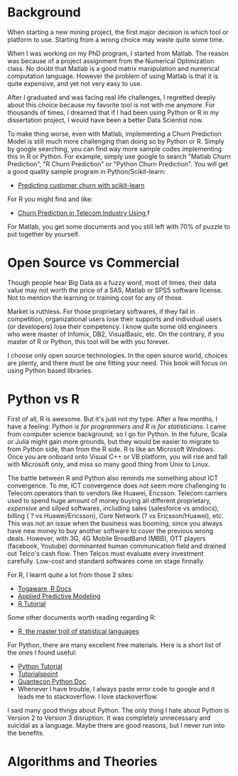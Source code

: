 # Background
When starting a new mining project, the first major decision is which tool or platform to use. Starting from a wrong choice may waste quite some time. 

When I was working on my PhD program, I started from Matlab. The reason was because of a project assignment from the Numerical Optimization class. No doubt that Matlab is a good matrix manipulation and numerical computation language. However the problem of using Matlab is that it is quite expensive, and yet not very easy to use.

After I graduated and was facing real life challenges, I regretted deeply about this choice because my favorite tool is not with me anymore. For thousands of times, I dreamed that if I had been using Python or R in my dissertation project, I would have been a better Data Scientist now. 

To make thing worse, even with Matlab, implementing a Churn Prediction Model is still much more challenging than doing so by Python or R. Simply by google searching, you can find way more sample codes implementing this in R or Python. For example, simply use google to search "Matlab Churn Prediction", "R Churn Prediction" or "Python Churn Prediction". You will get a good quality sample program in Python/Scikit-learn:
* [Predicting customer churn with scikit-learn](http://blog.yhat.com/posts/predicting-customer-churn-with-sklearn.html)

For R you might find and like:
* [Churn Prediction in Telecom Industry Using ](https://www.erpublication.org/admin/vol_issue1/upload%20Image/IJETR032129.pdf)
f

For Matlab, you get some documents and you still left with 70% of puzzle to put together by yourself.


# Open Source vs Commercial
Though people hear Big Data as a fuzzy word, most of times, their data value may not worth the price of a SAS, Matlab or SPSS software license. Not to mention the learning or training cost for any of those. 

Market is ruthless. For those proprietary softwares, if they fail in competition, organizational users lose their supports and individual users (or developers) lose their competency. I know quite some old engineers who were master of Infomix, DB2, VisualBasic, etc.   On the contrary, if you master of R or Python, this tool will be with you forever.

I choose only open source technologies. In the open source world, choices are plenty, and there must be one fitting your need. This book will focus on using Python based libraries. 


# Python vs R
First of all, R is awesome. But it's just not my type. 
After a few months, I have a feeling: *Python is for programmers and R is for statisticians*. I came from computer science background, so I go for Python. In the future, Scala or Julia might gain more grounds, but they would be easier to migrate to from Python side, than from the R side. R is like an Microsoft Windows. Once you are onboard onto Visual C++ or VB platform, you will rise and fall with Microsoft only, and miss so many good thing from Unix to Linux.

The battle between R and Python also reminds me something about ICT convergence. To me, ICT convergence does not seem more challenging to Telecom operators than to vendors like Huawei, Ericsson. Telecom carriers used to spend huge amount of money buying all different proprietary, *expensive* and *siloed* softwares, including sales (salesforce vs amdocs), billing ( ? vs Huawei/Ericsson), Core Network (? vs Ericsson/Huawei), etc. This was not an issue when the business was booming, since you always have new money to buy another software to cover the previous wrong deals. However, with 3G, 4G Mobile BroadBand (MBB), OTT players (facebook, Youtube) dorminanted human communication field and drained out Telco's cash flow. Then Telcos must evaluate every investment carefully. Low-cost and standard softwares come on stage finnally.


For R, I learnt quite a lot from those 2 sites:
* [Togaware, R Docs](http://togaware.com/onepager/)
* [Applied Predictive Modeling](http://static1.squarespace.com/static/51156277e4b0b8b2ffe11c00/t/53ad86e5e4b0b52e4e71cfab/1403881189332/Applied_Predictive_Modeling_in_R.pdf)
* [R Tutorial](http://www.theanalysisfactor.com/resources/by-topic/r/)

Some other documents worth reading regarding R:
* [R, the master troll of statistical languages](http://www.talyarkoni.org/blog/2012/06/08/r-the-master-troll-of-statistical-languages/)

For Python, there are many excellent free materials. Here is a short list of the ones I found useful:
* [Python Tutorial](http://www.pythondoc.com/pythontutorial3/index.html#)
* [Tutorialspoint](http://www.tutorialspoint.com/python/index.htm)
* [Quantecon Python Doc](http://quant-econ.net/py/index.html)
* Whenever I have trouble, I always paste error code to google and it leads me to stackoverflow. I love stackoverflow.

I said many good things about Python. The only thing I hate about Python is Version 2 to Version 3 disruption. It was completely unnecessary and suicidal as a language. Maybe there are good reasons, but I never run into the benefits. 

# Algorithms and Theories

